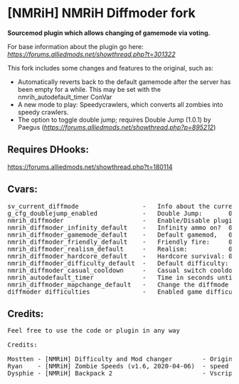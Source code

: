 # [NMRiH] NMRiH Diffmoder fork     
**Sourcemod plugin which allows changing of gamemode via voting.**

For base information about the plugin go here:
*https://forums.alliedmods.net/showthread.php?t=301322*

This fork includes some changes and features to the original, such as:

- Automatically reverts back to the default gamemode after the server has been empty for a while. This may be set with the nmrih_autodefault_timer ConVar
- A new mode to play: Speedycrawlers, which converts all zombies into speedy crawlers.
- The option to toggle double jump; requires Double Jump (1.0.1) by Paegus (_https://forums.alliedmods.net/showthread.php?p=895212_)

## Requires DHooks:
https://forums.alliedmods.net/showthread.php?t=180114


## Cvars:
<pre>
sv_current_diffmode                 -   Info about the current diffmode.           default:  0
g_cfg_doublejump_enabled            -   Double Jump:       0 disabled, 1 enabled.  default:  0
nmrih_diffmoder                     -   Enable/Disable plugin.                     default:  1
nmrih_diffmoder_infinity_default    -   Infinity ammo on?  0 No, 1 Infinite ammo, 2 Infinite clip.             default:  0  
nmrih_diffmoder_gamemode_default    -   Default gamemod,   0 Shamblers, 1 All runners, 2 All kids, 3 Crawlers. default:  0
nmrih_diffmoder_friendly_default    -   Friendly fire:     0 off, 1 on             default:  0 
nmrih_diffmoder_realism_default     -   Realism:           0 off, 1 on             default:  0
nmrih_diffmoder_hardcore_default    -   Hardcore survival: 0 off, 1 on             default:  0
nmrih_diffmoder_difficulty_default  -   Default difficulty: classic, casual, nightmare                 default:  "classic"
nmrih_diffmoder_casual_cooldown     -   Casual switch cooldown time.                                   default:  300
nmrih_autodefault_timer             -   Time in seconds until diffmoder reverts to default gamemode.   default:  1200
nmrih_diffmoder_mapchange_default   -   Change the diffmode to default after map change. 0: off, 1: on.default:  1
diffmoder_difficulties              -   Enabled game difficulties. Difficulties not in this list cannot be diffmoded to. default: "casual classic nightmare"
</pre>

## Credits:
<pre>
Feel free to use the code or plugin in any way

Credits:

Mostten - [NMRiH] Difficulty and Mod changer        - Original diffmoder plugin
Ryan    - [NMRiH] Zombie Speeds (v1.6, 2020-04-06)  - speed manip snippets
Dysphie - [NMRiH] Backpack 2                        - Vscript Proxy, and giving the idea of using it
</pre>
